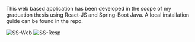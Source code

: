 This web based application has been developed in the scope of my graduation thesis using React-JS and Spring-Boot Java. A local installation guide can be found in the repo.

![SS-Web](https://github.com/user-attachments/assets/9b21af00-fe28-413a-b0f1-5ca7134928f8)
![SS-Resp](https://github.com/user-attachments/assets/1c785cb5-7c6b-4b88-bdd3-d070b556fd06)
